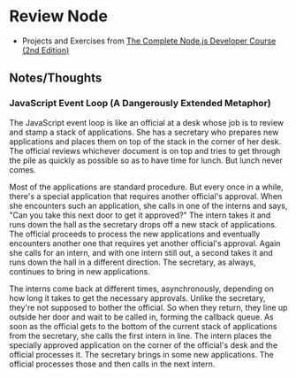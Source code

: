 # Review Node

* Projects and Exercises from [The Complete Node.js Developer Course (2nd Edition)](https://www.udemy.com/the-complete-nodejs-developer-course-2/learn/v4/overview)

## Notes/Thoughts
### JavaScript Event Loop (A Dangerously Extended Metaphor)

The JavaScript event loop is like an official at a desk whose job is to review and stamp a stack of applications. She has a secretary who prepares new applications and places them on top of the stack in the corner of her desk. The official reviews whichever document is on top and tries to get through the pile as quickly as possible so as to have time for lunch. But lunch never comes.

Most of the applications are standard procedure. But every once in a while, there's a special application that requires another official's approval. When she encounters such an application, she calls in one of the interns and says, "Can you take this next door to get it approved?" The intern takes it and runs down the hall as the secretary drops off a new stack of applications. The official proceeds to process the new applications and eventually encounters another one that requires yet another official's approval. Again she calls for an intern, and with one intern still out, a second takes it and runs down the hall in a different direction. The secretary, as always, continues to bring in new applications.

The interns come back at different times, asynchronously, depending on how long it takes to get the necessary approvals. Unlike the secretary, they're not supposed to bother the official. So when they return, they line up outside her door and wait to be called in, forming the callback queue. As soon as the official gets to the bottom of the current stack of applications from the secretary, she calls the first intern in line. The intern places the specially approved application on the corner of the official's desk and the official processes it. The secretary brings in some new applications. The official processes those and then calls in the next intern.
